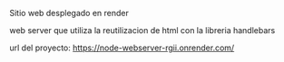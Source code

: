 Sitio web desplegado en render

web server que utiliza la reutilizacion de html con la libreria handlebars

url del proyecto: 
https://node-webserver-rgii.onrender.com/
